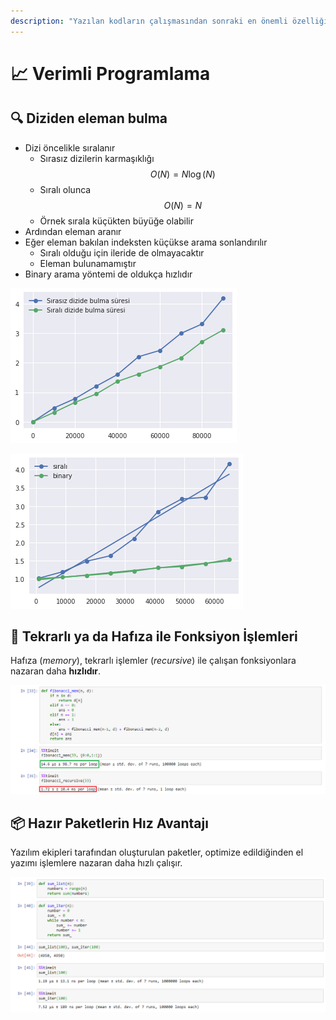 ```yaml
---
description: "Yazılan kodların çalışmasından sonraki en önemli özelliği verimli olmasıdır \U0001F605"
---
```


# 📈 Verimli Programlama

## 🔍 Diziden eleman bulma <a id="diziden-eleman-bulma"></a>

* Dizi öncelikle sıralanır
  * Sırasız dizilerin karmaşıklığı $$O(N) = N\log(N)$$
  * Sıralı olunca $$O(N) = N$$
  * Örnek sırala küçükten büyüğe olabilir
* Ardından eleman aranır
* Eğer eleman bakılan indeksten küçükse arama sonlandırılır
  * Sıralı olduğu için ileride de olmayacaktır
  * Eleman bulunamamıştır
* Binary arama yöntemi de oldukça hızlıdır

![S&#x131;ral&#x131; vs s&#x131;ras&#x131;z arama](../../.gitbook/assets/image%20%2835%29.png)

![Binary vs s&#x131;ral&#x131; ve s&#x131;ras&#x131;z](../../.gitbook/assets/image%20%2864%29.png)

## 🎡 Tekrarlı ya da Hafıza ile Fonksiyon İşlemleri <a id="tekrarli-ya-da-hafiza-ile-fonksiyon-islemleri"></a>

Hafıza \(_memory_\), tekrarlı işlemler \(_recursive_\) ile çalışan fonksiyonlara nazaran daha **hızlıdır**.‌

![Tekrarl&#x131; fonksyionlar](../../.gitbook/assets/image%20%2851%29.png)

## 📦 Hazır Paketlerin Hız Avantajı

Yazılım ekipleri tarafından oluşturulan paketler, optimize edildiğinden el yazımı işlemlere nazaran daha  hızlı çalışır.

![Haz&#x131;r paketlerin h&#x131;z avantaj&#x131;](../../.gitbook/assets/image%20%2857%29.png)

